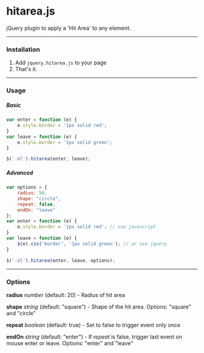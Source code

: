 # hitarea.js
jQuery plugin to apply a 'Hit Area' to any element.

----

### Installation
1. Add `jquery.hitarea.js` to your page
2. That's it.

----

### Usage
##### Basic
```javascript
var enter = function (e) {
    e.style.border = '1px solid red';
}
var leave = function (e) {
    e.style.border = '1px solid green';
}

$('.el').hitarea(enter, leave);
```

##### Advanced
```javascript
var options = {
    radius: 50,
    shape: "circle",
    repeat: false,
    endOn: "leave"
};
var enter = function (e) {
    e.style.border = '1px solid red'; // use javascript
}
var leave = function (e) {
    $(e).css('border', '1px solid green'); // or use jquery
}

$('.el').hitarea(enter, leave, options);
```

----

### Options
**radius** *number* (default: 20) - Radius of hit area

**shape** *string* (default: "square") - Shape of the hit area. Options: "square" and "circle"

**repeat** *boolean* (default: true) - Set to false to trigger event only once

**endOn** *string* (default: "enter") - If *repeat* is false, trigger last event on mouse enter or leave. Options: "enter" and "leave"
